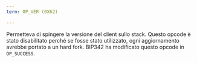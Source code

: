 ```yaml
---
term: OP_VER (0X62)

---
```

Permetteva di spingere la versione del client sullo stack. Questo opcode è stato disabilitato perché se fosse stato utilizzato, ogni aggiornamento avrebbe portato a un hard fork. BIP342 ha modificato questo opcode in `OP_SUCCESS`.